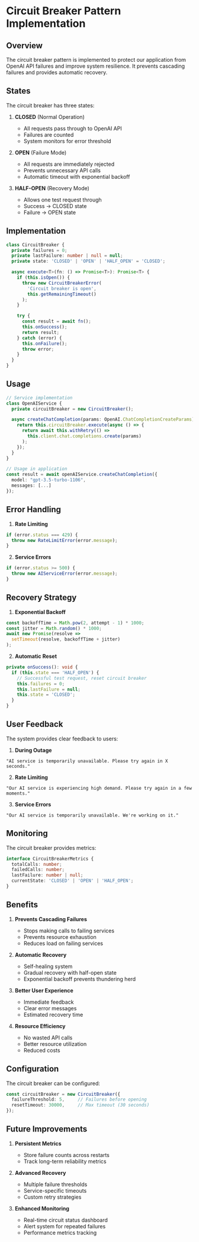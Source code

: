 # Circuit Breaker Pattern Implementation

## Overview

The circuit breaker pattern is implemented to protect our application from OpenAI API failures and improve system resilience. It prevents cascading failures and provides automatic recovery.

## States

The circuit breaker has three states:

1. **CLOSED** (Normal Operation)
   - All requests pass through to OpenAI API
   - Failures are counted
   - System monitors for error threshold

2. **OPEN** (Failure Mode)
   - All requests are immediately rejected
   - Prevents unnecessary API calls
   - Automatic timeout with exponential backoff

3. **HALF-OPEN** (Recovery Mode)
   - Allows one test request through
   - Success -> CLOSED state
   - Failure -> OPEN state

## Implementation

```typescript
class CircuitBreaker {
  private failures = 0;
  private lastFailure: number | null = null;
  private state: 'CLOSED' | 'OPEN' | 'HALF_OPEN' = 'CLOSED';

  async execute<T>(fn: () => Promise<T>): Promise<T> {
    if (this.isOpen()) {
      throw new CircuitBreakerError(
        'Circuit breaker is open',
        this.getRemainingTimeout()
      );
    }

    try {
      const result = await fn();
      this.onSuccess();
      return result;
    } catch (error) {
      this.onFailure();
      throw error;
    }
  }
}
```

## Usage

```typescript
// Service implementation
class OpenAIService {
  private circuitBreaker = new CircuitBreaker();

  async createChatCompletion(params: OpenAI.ChatCompletionCreateParams) {
    return this.circuitBreaker.execute(async () => {
      return await this.withRetry(() => 
        this.client.chat.completions.create(params)
      );
    });
  }
}

// Usage in application
const result = await openAIService.createChatCompletion({
  model: "gpt-3.5-turbo-1106",
  messages: [...]
});
```

## Error Handling

1. **Rate Limiting**
```typescript
if (error.status === 429) {
  throw new RateLimitError(error.message);
}
```

2. **Service Errors**
```typescript
if (error.status >= 500) {
  throw new AIServiceError(error.message);
}
```

## Recovery Strategy

1. **Exponential Backoff**
```typescript
const backoffTime = Math.pow(2, attempt - 1) * 1000;
const jitter = Math.random() * 1000;
await new Promise(resolve => 
  setTimeout(resolve, backoffTime + jitter)
);
```

2. **Automatic Reset**
```typescript
private onSuccess(): void {
  if (this.state === 'HALF_OPEN') {
    // Successful test request, reset circuit breaker
    this.failures = 0;
    this.lastFailure = null;
    this.state = 'CLOSED';
  }
}
```

## User Feedback

The system provides clear feedback to users:

1. **During Outage**
```text
"AI service is temporarily unavailable. Please try again in X seconds."
```

2. **Rate Limiting**
```text
"Our AI service is experiencing high demand. Please try again in a few moments."
```

3. **Service Errors**
```text
"Our AI service is temporarily unavailable. We're working on it."
```

## Monitoring

The circuit breaker provides metrics:
```typescript
interface CircuitBreakerMetrics {
  totalCalls: number;
  failedCalls: number;
  lastFailure: number | null;
  currentState: 'CLOSED' | 'OPEN' | 'HALF_OPEN';
}
```

## Benefits

1. **Prevents Cascading Failures**
   - Stops making calls to failing services
   - Prevents resource exhaustion
   - Reduces load on failing services

2. **Automatic Recovery**
   - Self-healing system
   - Gradual recovery with half-open state
   - Exponential backoff prevents thundering herd

3. **Better User Experience**
   - Immediate feedback
   - Clear error messages
   - Estimated recovery time

4. **Resource Efficiency**
   - No wasted API calls
   - Better resource utilization
   - Reduced costs

## Configuration

The circuit breaker can be configured:
```typescript
const circuitBreaker = new CircuitBreaker({
  failureThreshold: 5,     // Failures before opening
  resetTimeout: 30000,     // Max timeout (30 seconds)
});
```

## Future Improvements

1. **Persistent Metrics**
   - Store failure counts across restarts
   - Track long-term reliability metrics

2. **Advanced Recovery**
   - Multiple failure thresholds
   - Service-specific timeouts
   - Custom retry strategies

3. **Enhanced Monitoring**
   - Real-time circuit status dashboard
   - Alert system for repeated failures
   - Performance metrics tracking
